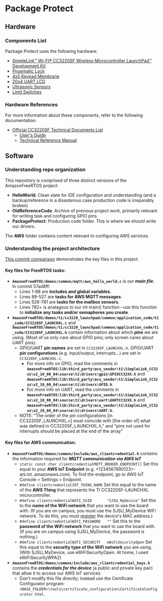 # Package Protect

## Hardware

### Components List
Package Protect uses the following hardware:
+ [SimpleLink™ Wi-Fi® CC3220SF Wireless Microcontroller LaunchPad™ Development Kit](http://www.ti.com/tool/CC3220SF-LAUNCHXL?jktype=tools_software)
+ [Pnuematic Lock](https://www.amazon.com/dp/B01IB3OIVO/ref=sspa_dk_detail_7?psc=1&pd_rd_i=B01IB3OIVO)
+ [4x5 Keypad Membrane](https://www.amazon.com/gp/product/B07RX9ZBF7/ref=ppx_yo_dt_b_search_asin_title?ie=UTF8&psc=1)
+ [20x4 UART LCD](https://www.amazon.com/gp/product/B0757BFQM2/ref=ppx_yo_dt_b_asin_title_o03_s00?ie=UTF8&psc=1)
+ [Ultrasonic Sensors](https://www.amazon.com/gp/product/B01COSN7O6/ref=ppx_yo_dt_b_asin_title_o00_s00?ie=UTF8&psc=1)
+ [Limit Switches](https://www.amazon.com/dp/B07BL33XXT/ref=sspa_dk_detail_0?psc=1&pd_rd_i=B07BL33XXT&pd_rd_w=9nFwj&pf_rd_p=45a72588-80f7-4414-9851-786f6c16d42b&pd_rd_wg=6FgEB&pf_rd_r=DRRCBGBSMXJPN6FY4KQX&pd_rd_r=31581f58-97d5-4a86-9922-5602ede98874&spLa=ZW5jcnlwdGVkUXVhbGlmaWVyPUEzR0FFWEo2VTRFUEYyJmVuY3J5cHRlZElkPUEwNzg0NjQ3VUFRWUhLNjJDVTk5JmVuY3J5cHRlZEFkSWQ9QTA4OTgwNDZFTVVBNjlTWElDVDEmd2lkZ2V0TmFtZT1zcF9kZXRhaWwmYWN0aW9uPWNsaWNrUmVkaXJlY3QmZG9Ob3RMb2dDbGljaz10cnVl)

### Hardware References
For more information about these components, refer to the following documentation:
+ [Official CC3220SF Technical Documents List](http://www.ti.com/tool/CC3220SF-LAUNCHXL#technicaldocuments)
  + [User's Guide](http://www.ti.com/lit/ug/swru463b/swru463b.pdf)
  + [Technical Reference Manual](http://www.ti.com/lit/ug/swru465/swru465.pdf)

## Software
### Understanding repo organization
This repository is comprised of three distinct versions of the AmazonFreeRTOS project:

+ **HelloWorld**: Clean slate for IDE configuration and understanding (and a backup/reference in a disasterous case production code is irreparably broken)
+ **OldReferenceCode**: Archive of previous project work, primarily relevant for writing task and configuring GPIO pins.
+ **PackageProtect**: Production code folder. This is where we should write our drivers.

The **AWS** folder contains content relevant to configuring AWS services.

### Understanding the project architecture
[This commit comparison](https://github.com/ZoieM/Package-Protect/compare/2d71048..57ad8ff) demonstrates the key files in this project.

#### Key files for FreeRTOS tasks:
+ **`AmazonFreeRTOS/demos/common/mqtt/aws_hello_world.c`** is our ***main file***. In commit 57ad8ff:
  + Lines 1-88 are **includes and global variables**.
  + Lines 89-527 are **tasks for AWS MQTT messages**.
  + Lines 528-781 are **tasks for the mailbox sensors**.
  + Lines 782+ is analagous to our int main() function--use this function to **initialize any tasks and/or semaphores you create**.
+ **`AmazonFreeRTOS/demos/ti/cc3220_launchpad/common/application_code/ti_code/CC3220SF_LAUNCHXL.c`** and **`AmazonFreeRTOS/demos/ti/cc3220_launchpad/common/application_code/ti_code/CC3220SF_LAUNCHXL.h`** contain information about which ***pins*** we are using. (Most of us only care about GPIO pins; only screen cares about UART pins).
  + GPIO/UART **pin names** are set in `CC3220SF_LAUNCHXL.h`. GPIO/UART **pin configurations** (e.g. input/output, interrupts...) are set in `CC3220SF_LAUNCHXL.c`.
    + For more info on GPIO, read the comments in **`AmazonFreeRTOS\lib\third_party\mcu_vendor\ti\SimpleLink_CC32xx\v2_10_00_04\source\ti\drivers\gpio\GPIOCC32XX.h`** and **`AmazonFreeRTOS\lib\third_party\mcu_vendor\ti\SimpleLink_CC32xx\v2_10_00_04\source\ti\drivers\GPIO.h`**. 
    + For more info on UART, read the comments in **`AmazonFreeRTOS\lib\third_party\mcu_vendor\ti\SimpleLink_CC32xx\v2_10_00_04\source\ti\drivers\uart\UARTCC32XX.h`** and **`AmazonFreeRTOS\lib\third_party\mcu_vendor\ti\SimpleLink_CC32xx\v2_10_00_04\source\ti\drivers\UART.h`**.
  + NOTE:  "The order of the pin configurations [in CC3220SF_LAUNCHXL.c] must coincide with [the order of] what was defined in CC3220SF_LAUNCHXL.h," and "pins not used for interrupts should be placed at the end of the array"

#### Key files for AWS communication: 
+ **`AmazonFreeRTOS/demos/common/include/aws_clientcredential.h`** contains the information required for ***MQTT communication via AWS IoT***
  + `static const char clientcredentialMQTT_BROKER_ENDPOINT[]` Set this equal to your **AWS IoT Endpoint** (e.g. <1234567890123>-ats.iot.<us-east-1>.amazonaws.com). To find the endpoint, go to AWS IoT Console > Settings > Endpoint.
  + `#define clientcredentialIOT_THING_NAME` Set this equal to the name of the **AWS Thing** that represents the TI CC3220SF-LAUNCHXL microcontroller.
  + `#define clientcredentialWIFI_SSID       "SJSU_MyDevice"` Set this to the **name of the WiFi network** that you want to use the board with. (If you are on campus, you must use the SJSU_MyDevice WiFi network. To do this, you must [register](https://one.sjsu.edu/task/all/my-devices-portal) the device's MAC address.)
  + `#define clientcredentialWIFI_PASSWORD   ""` Set this to the **password of the WiFi network** that you want to use the board with. (If you are on campus using SJSU_MyDevice, the password is nothing.)
  + `#define clientcredentialWIFI_SECURITY   eWiFiSecurityOpen`  Set this equal to the **security type of the WiFi network** you are using. (With SJSU_MyDevice, use eWiFiSecurityOpen. At home, I used eWiFiSecurityWPA2)
+ **`AmazonFreeRTOS/demos/common/include/aws_clientcredential_keys.h`** contains the ***credentials for the device*** (a public and private key pair) that allow it to access our AWS IoT services.
  + Don't modify this file directly; instead use the Certificate Configurator program: `<BASE_FOLDER>\tools\certificate_configuration\CertificateConfigurator.html`.
